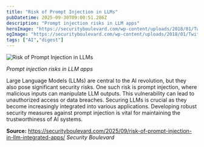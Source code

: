 ```yaml
---
title: "Risk of Prompt Injection in LLMs"
pubDatetime: 2025-09-30T09:00:51.286Z
description: "Prompt injection risks in LLM apps"
heroImage: "https://securityboulevard.com/wp-content/uploads/2018/01/TwitterLogo-002.jpg"
ogImage: "https://securityboulevard.com/wp-content/uploads/2018/01/TwitterLogo-002.jpg"
tags: ["AI","digest"]
---
```


![Risk of Prompt Injection in LLMs](https://securityboulevard.com/wp-content/uploads/2018/01/TwitterLogo-002.jpg)

_Prompt injection risks in LLM apps_

Large Language Models (LLMs) are central to the AI revolution, but they also pose significant security risks. One such risk is prompt injection, where malicious inputs can manipulate LLM outputs. This vulnerability can lead to unauthorized access or data breaches. Securing LLMs is crucial as they become increasingly integrated into various applications. Developing robust security measures against prompt injection is vital for maintaining the trustworthiness of AI systems.

**Source:** https://securityboulevard.com/2025/09/risk-of-prompt-injection-in-llm-integrated-apps/ *Security Boulevard*
